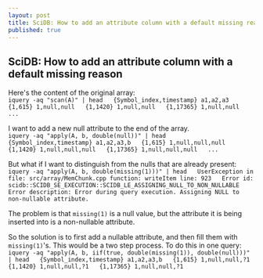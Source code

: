 ```yaml
---
layout: post
title: SciDB: How to add an attribute column with a default missing reason
published: true
---
```


## SciDB: How to add an attribute column with a default missing reason

Here's the content of the original array:  
`iquery -aq "scan(A)" | head  
{Symbol_index,timestamp} a1,a2,a3  
{1,615} 1,null,null  
{1,1420} 1,null,null  
{1,17365} 1,null,null  
...  
`

I want to add a new null attribute to the end of the array.  
`iquery -aq "apply(A, b, double(null))" | head  
{Symbol_index,timestamp} a1,a2,a3,b  
{1,615} 1,null,null,null  
{1,1420} 1,null,null,null  
{1,17365} 1,null,null,null  
...  
`

But what if I want to distinguish from the nulls that are already present:  
`iquery -aq "apply(A, b, double(missing(1)))" | head  
UserException in file: src/array/MemChunk.cpp function: writeItem line: 923  
Error id: scidb::SCIDB_SE_EXECUTION::SCIDB_LE_ASSIGNING_NULL_TO_NON_NULLABLE  
Error description: Error during query execution. Assigning NULL to non-nullable attribute.  
`

The problem is that `missing(1)` is a null value, but the attribute it is being inserted into is a non-nullable attribute.

So the solution is to first add a nullable attribute, and then fill them with `missing(1)`'s. This would be a two step process. To do this in one query:  
`iquery -aq "apply(A, b, iif(true, double(missing(1)), double(null)))" | head  
{Symbol_index,timestamp} a1,a2,a3,b  
{1,615} 1,null,null,?1  
{1,1420} 1,null,null,?1  
{1,17365} 1,null,null,?1`
